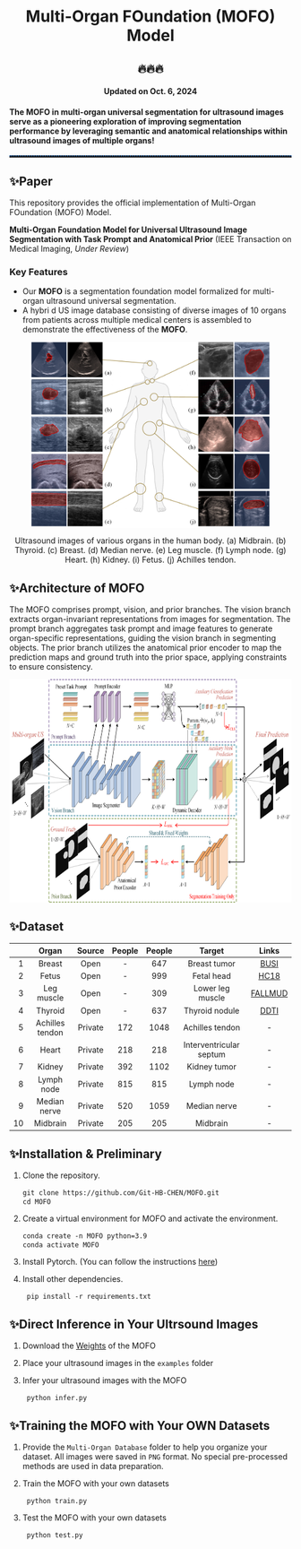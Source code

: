 <div align="center">

# **M**ulti-**O**rgan **FO**undation (**MOFO**) Model

</div>

<div align="center">

## 🔥🔥🔥

#### Updated on Oct. 6, 2024

</div>

#### The MOFO in multi-organ universal segmentation for ultrasound images serve as a pioneering exploration of improving segmentation performance by leveraging semantic and anatomical relationships within ultrasound images of multiple organs!


<hr style=" height:2px;border:none;border-top:2px dotted #185598;" />

## ✨Paper

This repository provides the official implementation of Multi-Organ FOundation (MOFO) Model.

**Multi-Organ Foundation Model for Universal Ultrasound Image Segmentation with Task Prompt and Anatomical Prior** (IEEE Transaction on Medical Imaging, *Under Review*)

### Key Features

- Our **MOFO** is a segmentation foundation model formalized for multi-organ ultrasound universal segmentation.
- A hybri d US image database consisting of diverse images of 10 organs from patients across multiple medical centers is assembled to demonstrate the effectiveness of the **MOFO**.

<div align="center">

<img src="documents/Ultrasound images of various organs in the human body.png" width = "426" height = "332" alt="" align=center />

Ultrasound images of various organs in the human body. (a) Midbrain. (b) Thyroid. (c) Breast. (d) Median nerve. (e) Leg muscle. (f) Lymph node. (g) Heart. (h) Kidney. (i) Fetus. (j) Achilles tendon.

</div>

## ✨Architecture of MOFO
The MOFO comprises prompt, vision, and prior branches. The vision branch extracts organ-invariant representations from images for segmentation. The prompt branch aggregates task prompt and image features to generate organ-specific representations, guiding the vision branch in segmenting objects. The prior branch utilizes the anatomical prior encoder to map the prediction maps and ground truth into the prior space, applying constraints to ensure consistency.

<div align="center">

<img src="documents/Overview of MOFO.png" width = "762" height = "399" alt="" align=center />

</div>


## ✨Dataset

|    |      Organ      |  Source | People | People |          Target         | Links                                                                                     |
|---:|:---------------:|:-------:|:------:|:------:|:-----------------------:|:-----------------------------------------------------------------------------------------:|
|  1 |      Breast     |   Open  |    -   |   647  |       Breast tumor      | [BUSI](https://www.kaggle.com/datasets/subhajournal/busi-breast-ultrasound-images-dataset)|
|  2 |      Fetus      |   Open  |    -   |   999  |        Fetal head       | [HC18](https://zenodo.org/records/1327317)                                                |
|  3 |    Leg muscle   |   Open  |    -   |   309  |     Lower leg muscle    | [FALLMUD](https://kalisteo.cea.fr/index.php/fallmud/)                                     |
|  4 |     Thyroid     |   Open  |    -   |   637  |      Thyroid nodule     | [DDTI](https://drive.google.com/file/d/1wwlsEhwfSyvQsJBRjeDLhUjqZh8eaH2R/view)            |
|  5 | Achilles tendon | Private |   172  |  1048  |     Achilles tendon     | -                                                                                         |
|  6 |      Heart      | Private |   218  |   218  | Interventricular septum | -                                                                                         |
|  7 |      Kidney     | Private |   392  |  1102  |       Kidney tumor      | -                                                                                         |
|  8 |    Lymph node   | Private |   815  |   815  |        Lymph node       | -                                                                                         |
|  9 |   Median nerve  | Private |   520  |  1059  |       Median nerve      | -                                                                                         |
| 10 |     Midbrain    | Private |   205  |   205  |         Midbrain        | -                                                                                         |


## ✨Installation & Preliminary
1. Clone the repository.
    ```
    git clone https://github.com/Git-HB-CHEN/MOFO.git
    cd MOFO
    ```
2. Create a virtual environment for MOFO and activate the environment.
    ```
    conda create -n MOFO python=3.9
    conda activate MOFO
    ```
3. Install Pytorch.
   (You can follow the instructions [here](https://pytorch.org/get-started/locally/))

5. Install other dependencies.
   ```
    pip install -r requirements.txt
   ```

## ✨Direct Inference in Your Ultrsound Images
1. Download the [Weights](https://drive.google.com/drive/folders/1SpBRMuM3hCZj9RhriHkMrMIGMcT0TamA?usp=drive_link) of the MOFO

2. Place your ultrasound images in the `examples` folder

3. Infer your ultrasound images with the MOFO
   ```
    python infer.py
   ```

## ✨Training the MOFO with Your OWN Datasets

1. Provide the `Multi-Organ Database` folder to help you organize your dataset. All images were saved in `PNG` format. No special pre-processed methods are used in data preparation.

2. Train the MOFO with your own datasets
   ```
    python train.py
   ```
3. Test the MOFO with your own datasets
   ```
    python test.py
   ```


